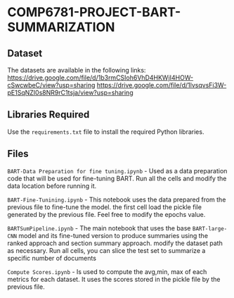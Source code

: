 # COMP6781-PROJECT-BART-SUMMARIZATION

## Dataset 

The datasets are available in the following links: https://drive.google.com/file/d/1b3rmCSIoh6VhD4HKWjI4HOW-cSwcwbeC/view?usp=sharing
https://drive.google.com/file/d/1lvsqvsFi3W-pE1SqNZI0s8NR9rC1tsja/view?usp=sharing


## Libraries Required
Use the `requirements.txt` file to install the required Python libraries.

## Files 
`BART-Data Preparation for fine tuning.ipynb` - Used as a data preparation code that will be used for fine-tuning BART. 
                                                Run all the cells and modify the data location before running it.

`BART-Fine-Tunining.ipynb` - This notebook uses the data prepared from the previous file to fine-tune the model. the first cell load the pickle file generated by the previous file. Feel free to modify the epochs value.

`BARTSumPipeline.ipynb` - The main notebook that uses the base `BART-large-CNN` model and its fine-tuned version to produce summaries using the ranked approach and section summary approach. modify the dataset path as necessary. Run all cells, you can slice the test set to summarize a specific number of documents

`Compute Scores.ipynb` - Is used to compute the avg,min, max of each metrics for each dataset. It uses the scores stored in the pickle file by the previous file.
